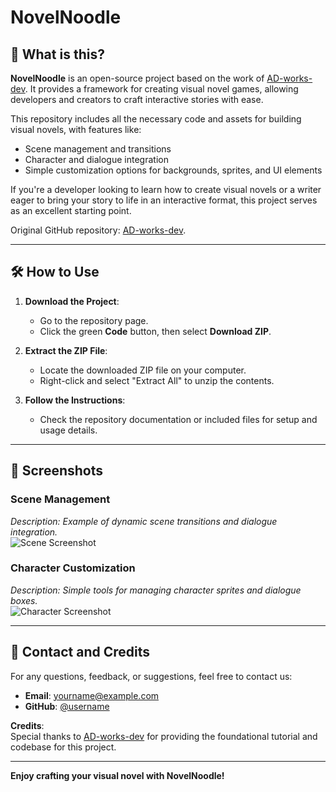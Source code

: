 # NovelNoodle

## 📖 What is this?

**NovelNoodle** is an open-source project based on the work of [AD-works-dev](https://github.com/AD-works-dev/Visual-Novel-Tutorial). It provides a framework for creating visual novel games, allowing developers and creators to craft interactive stories with ease.  

This repository includes all the necessary code and assets for building visual novels, with features like:  
- Scene management and transitions  
- Character and dialogue integration  
- Simple customization options for backgrounds, sprites, and UI elements  

If you're a developer looking to learn how to create visual novels or a writer eager to bring your story to life in an interactive format, this project serves as an excellent starting point.  

Original GitHub repository: [AD-works-dev](https://github.com/AD-works-dev/Visual-Novel-Tutorial).  

---

## 🛠️ How to Use

1. **Download the Project**:  
   - Go to the repository page.  
   - Click the green **Code** button, then select **Download ZIP**.  

2. **Extract the ZIP File**:  
   - Locate the downloaded ZIP file on your computer.  
   - Right-click and select "Extract All" to unzip the contents.  

3. **Follow the Instructions**:  
   - Check the repository documentation or included files for setup and usage details.  

---

## 📸 Screenshots

### Scene Management  
*Description: Example of dynamic scene transitions and dialogue integration.*  
![Scene Screenshot](path/to/scene-screenshot.png)

### Character Customization  
*Description: Simple tools for managing character sprites and dialogue boxes.*  
![Character Screenshot](path/to/character-screenshot.png)

---

## 🤝 Contact and Credits

For any questions, feedback, or suggestions, feel free to contact us:  
- **Email**: yourname@example.com  
- **GitHub**: [@username](https://github.com/username)  

**Credits**:  
Special thanks to [AD-works-dev](https://github.com/AD-works-dev/Visual-Novel-Tutorial) for providing the foundational tutorial and codebase for this project.  

---

**Enjoy crafting your visual novel with NovelNoodle!**
